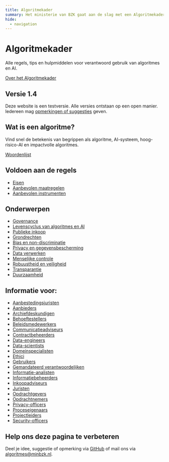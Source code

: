 ```yaml
---
title: Algoritmekader
summary: Het ministerie van BZK gaat aan de slag met een Algoritmekader. Het doel daarvan is om overheden op praktische wijze te ondersteunen, zodat zij op een wettige en ethisch verantwoorde wijze algoritmes en AI-systemen gebruiken.
hide:
  - navigation
---
```

# Algoritmekader
Alle regels, tips en hulpmiddelen voor verantwoord gebruik van algoritmes en AI.

[Over het Algoritmekader](https://minbzk.github.io/Algoritmekader/overhetalgoritmekader/)

## Versie 1.4
Deze website is een testversie. Alle versies ontstaan op een open manier. Iedereen mag [opmerkingen of suggesties](https://minbzk.github.io/Algoritmekader/overhetalgoritmekader/CONTRIBUTING/) geven.

## Wat is een algoritme?
Vind snel de betekenis van begrippen als algoritme, AI-systeem, hoog-risico-AI en impactvolle algoritmes.

[Woordenlijst](https://minbzk.github.io/Algoritmekader/overhetalgoritmekader/definities/)

## Voldoen aan de regels
- [Eisen](https://minbzk.github.io/Algoritmekader/vereisten/)
- [Aanbevolen maatregelen](https://minbzk.github.io/Algoritmekader/maatregelen/)
- [Aanbevolen instrumenten](https://minbzk.github.io/Algoritmekader/instrumenten/)

## Onderwerpen
- [Governance](https://minbzk.github.io/Algoritmekader/governance/)
- [Levenscyclus van algoritmes en AI](https://minbzk.github.io/Algoritmekader/levenscyclus/)
- [Publieke inkoop](https://minbzk.github.io/Algoritmekader/bouwblokken/publieke-inkoop/)
- [Grondrechten](https://minbzk.github.io/Algoritmekader/bouwblokken/fundamentele-rechten/)
- [Bias en non-discriminatie](https://minbzk.github.io/Algoritmekader/bouwblokken/bias-en-non-discriminatie/)
- [Privacy en gegevensbescherming](https://minbzk.github.io/Algoritmekader/bouwblokken/privacy-en-gegevensbescherming/)
- [Data verwerken](https://minbzk.github.io/Algoritmekader/bouwblokken/data/)
- [Menselijke controle](https://minbzk.github.io/Algoritmekader/bouwblokken/menselijke-controle/)
- [Robuustheid en veiligheid](https://minbzk.github.io/Algoritmekader/bouwblokken/technische-robuustheid-en-veiligheid/)
- [Transparantie](https://minbzk.github.io/Algoritmekader/bouwblokken/transparantie/)
- [Duurzaamheid](https://minbzk.github.io/Algoritmekader/bouwblokken/duurzaamheid/)

## Informatie voor:
- [Aanbestedingsjuristen](https://minbzk.github.io/Algoritmekader/rollen/aanbestedingsjurist/)
- [Aanbieders](https://minbzk.github.io/Algoritmekader/rollen/aanbieder/)
- [Archiefdeskundigen](https://minbzk.github.io/Algoritmekader/rollen/archiefdeskundige/)
- [Behoeftestellers](https://minbzk.github.io/Algoritmekader/rollen/behoeftesteller/)
- [Beleidsmedewerkers](https://minbzk.github.io/Algoritmekader/rollen/beleidsmedewerker/)
- [Communicatieadviseurs](https://minbzk.github.io/Algoritmekader/rollen/communicatieadviseur/)
- [Contractbeheerders](https://minbzk.github.io/Algoritmekader/rollen/contractbeheerder/)
- [Data-engineers](https://minbzk.github.io/Algoritmekader/rollen/data-engineer/)
- [Data-scientists](https://minbzk.github.io/Algoritmekader/rollen/data-scientist/)
- [Domeinspecialisten](https://minbzk.github.io/Algoritmekader/rollen/domeinspecialist/)
- [Ethici](https://minbzk.github.io/Algoritmekader/rollen/ethicus/)
- [Gebruikers](https://minbzk.github.io/Algoritmekader/rollen/gebruiker/)
- [Gemandateerd verantwoordelijken](https://minbzk.github.io/Algoritmekader/rollen/gemandateerd-verantwoordelijke/)
- [Informatie-analisten](https://minbzk.github.io/Algoritmekader/rollen/informatie-analist/)
- [Informatiebeheerders](https://minbzk.github.io/Algoritmekader/rollen/informatiebeheerder/)
- [Inkoopadviseurs](https://minbzk.github.io/Algoritmekader/rollen/inkoopadviseur/)
- [Juristen](https://minbzk.github.io/Algoritmekader/rollen/jurist/)
- [Opdrachtgevers](https://minbzk.github.io/Algoritmekader/rollen/opdrachtgever/)
- [Opdrachtnemers](https://minbzk.github.io/Algoritmekader/rollen/opdrachtnemer/)
- [Privacy-officers](https://minbzk.github.io/Algoritmekader/rollen/privacy-officer/)
- [Proceseigenaars](https://minbzk.github.io/Algoritmekader/rollen/proceseigenaar/)
- [Projectleiders](https://minbzk.github.io/Algoritmekader/rollen/projectleider/)
- [Security-officers](https://minbzk.github.io/Algoritmekader/rollen/security-officer/)

## Help ons deze pagina te verbeteren
Deel je idee, suggestie of opmerking via [GitHub](https://github.com/MinBZK/Algoritmekader/edit/main/docs/index.md) of mail ons via [algoritmes@minbzk.nl](mailto:algoritmes@minbzk.nl).

